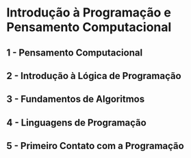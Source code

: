 # Introdução à Programação e Pensamento Computacional

## 1 - Pensamento Computacional

## 2 - Introdução à Lógica de Programação

## 3 - Fundamentos de Algoritmos

## 4 - Linguagens de Programação

## 5 - Primeiro Contato com a Programação